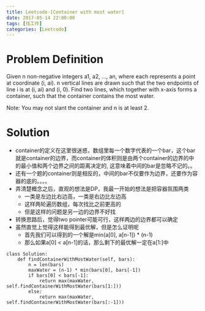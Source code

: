 ```yaml
---
title: Leetcode-[Container with most water]
date: 2017-05-14 22:00:00
tags: [找工作]
categories: [Leetcode]
---
```


# Problem Definition
Given n non-negative integers a1, a2, ..., an, where each represents a point at coordinate (i, ai). n vertical lines are drawn such that the two endpoints of line i is at (i, ai) and (i, 0). Find two lines, which together with x-axis forms a container, such that the container contains the most water.

Note: You may not slant the container and n is at least 2.

# Solution
- container的定义在这里很迷惑，数组里每一个数字代表的一个bar，这个bar就是container的边界，而container的体积则是由两个container的边界的中的最小值和两个边界之间的距离决定的, 这意味着中间的bar是忽略不记的。。
- 还有一个题的container则是相反的，中间的bar不仅要作为边界，还要作为容器的底的。。。。
- 弄清楚概念之后，直观的想法是DP，我最一开始的想法是把容器氛围两类
    - 一类是左边比右边高，一类是右边比左边高
    - 这样两轮遍历数组，每次找比之前更高的
    - 但是这样的问题是另一边的边界不好找
- 转换思路后，觉得two pointer可能可行，这样两边的边界都可以确定
- 虽然直觉上觉得这样能得到最优解，但是怎么证明呢
    - 首先我们可以得到的一个解是min(a[0], a[n-1]) * (n-1)
    - 那么如果a[0] < a[n-1]的话，那么剩下的最优解一定在a[1:]中

```[python] 
class Solution:
    def findContainerWithMostWater(self, bars):
        n = len(bars)
        maxWater = (n-1) * min(bars[0], bars[-1])
        if bars[0] < bars[-1]:
            return max(maxWater, self.findContainerWithMostWater(bars[1:]))
        else:
            return max(maxWater, self.findContainerWithMostWater(bars[:-1]))    
```
